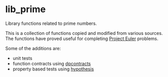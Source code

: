# lib_prime
Library functions related to prime numbers.

This is a collection of functions copied and modified from various sources.
The functions have proved useful for completing [Project Euler](https://projecteuler.net/) problems.

Some of the additions are:
- unit tests
- function contracts using [dpcontracts](https://github.com/deadpixi/contracts)
- property based tests using [hypothesis](https://github.com/HypothesisWorks/hypothesis)
